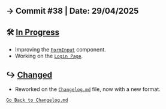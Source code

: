 ## → Commit #38 | Date: 29/04/2025

## 🛠️ <u>In Progress</u>

- Improving the [`FormInput`](./src/components/FormInput.tsx) component.
- Working on the [`Login Page`](./src/pages/Login.page.tsx).

## ↪️ <u>Changed</u>

- Reworked on the [`Changelog.md`](./Changelog.md) file, now with a new format.

[`Go Back to Changelog.md`](../Changelog.md)

